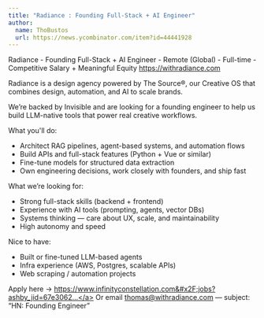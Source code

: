 ```yaml
---
title: "Radiance : Founding Full-Stack + AI Engineer"
author:
  name: ThoBustos
  url: https://news.ycombinator.com/item?id=44441928
---
```

Radiance - Founding Full-Stack + AI Engineer - Remote (Global) - Full-time - Competitive Salary + Meaningful Equity
<a href="https:&#x2F;&#x2F;withradiance.com" rel="nofollow">https:&#x2F;&#x2F;withradiance.com</a>

Radiance is a design agency powered by The Source®, our Creative OS that combines design, automation, and AI to scale brands.

We’re backed by Invisible and are looking for a founding engineer to help us build LLM-native tools that power real creative workflows.

What you&#x27;ll do:
- Architect RAG pipelines, agent-based systems, and automation flows
- Build APIs and full-stack features (Python + Vue or similar)
- Fine-tune models for structured data extraction
- Own engineering decisions, work closely with founders, and ship fast

What we’re looking for:
- Strong full-stack skills (backend + frontend)
- Experience with AI tools (prompting, agents, vector DBs)
- Systems thinking — care about UX, scale, and maintainability
- High autonomy and speed

Nice to have:
- Built or fine-tuned LLM-based agents
- Infra experience (AWS, Postgres, scalable APIs)
- Web scraping &#x2F; automation projects

Apply here → <a href="https:&#x2F;&#x2F;www.infinityconstellation.com&#x2F;jobs?ashby_jid=67e30621-efca-4d09-adb9-6f93605c6372" rel="nofollow">https:&#x2F;&#x2F;www.infinityconstellation.com&#x2F;jobs?ashby_jid=67e3062...</a>
Or email thomas@withradiance.com — subject: “HN: Founding Engineer”
<JobApplication />
